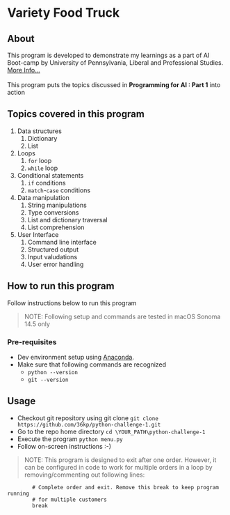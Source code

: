 # Variety Food Truck

## About
This program is developed to demonstrate my learnings as a part of AI Boot-camp by University of Pennsylvania, Liberal and Professional Studies. [More Info...](https://bootcamp.sas.upenn.edu/artificial-intelligence/landing/)
<br/><br/>
This program puts the topics discussed in **Programming for AI : Part 1** into action

## Topics covered in this program
1. Data structures
    1. Dictionary
    2. List
2. Loops
    1. `for` loop
    2. `while` loop
3. Conditional statements
    1. `if` conditions
    2. `match`-`case` conditions
4. Data manipulation
    1. String manipulations
    2. Type conversions
    3. List and dictionary traversal
    4. List comprehension
5. User Interface
    1. Command line interface
    2. Structured output
    3. Input valudations
    4. User error handling

## How to run this program
Follow instructions below to run this program
> NOTE: Following setup and commands are tested in macOS Sonoma 14.5 only

### Pre-requisites
- Dev environment setup using [Anaconda](https://www.anaconda.com/download).
- Make sure that following commands are recognized
    - `python --version`
    - `git --version`

## Usage
- Checkout git repository using git clone
`git clone https://github.com/36kp/python-challenge-1.git`
- Go to the repo home directory
`cd \YOUR_PATH\python-challenge-1`
- Execute the program
`python menu.py`
- Follow on-screen instructions :-)

> NOTE: This program is designed to exit after one order. However, it can be configured in code to work for multiple orders in a loop by removing/commenting out following lines:
```
        # Complete order and exit. Remove this break to keep program running
        # for multiple customers
        break
```